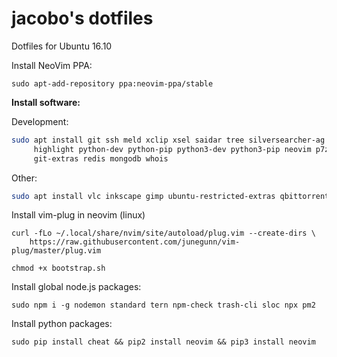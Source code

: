 jacobo's dotfiles
=================

Dotfiles for Ubuntu 16.10

Install NeoVim PPA:

```
sudo apt-add-repository ppa:neovim-ppa/stable
```

**Install software:**

Development:

```sh
sudo apt install git ssh meld xclip xsel saidar tree silversearcher-ag zsh tmux\
     highlight python-dev python-pip python3-dev python3-pip neovim p7zip-full jq\
     git-extras redis mongodb whois
```

Other:

```sh
sudo apt install vlc inkscape gimp ubuntu-restricted-extras qbittorrent
```

Install vim-plug in neovim (linux)

```
curl -fLo ~/.local/share/nvim/site/autoload/plug.vim --create-dirs \
    https://raw.githubusercontent.com/junegunn/vim-plug/master/plug.vim
```

```
chmod +x bootstrap.sh
```

Install global node.js packages:

```
sudo npm i -g nodemon standard tern npm-check trash-cli sloc npx pm2
```

Install python packages:

```
sudo pip install cheat && pip2 install neovim && pip3 install neovim
```
